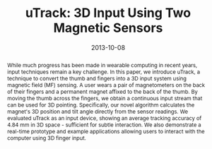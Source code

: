 ---
abstract: |-
  While much progress has been made in wearable computing in recent years, input techniques remain a key challenge. In this paper, we introduce uTrack, a technique to convert the thumb and fingers into a 3D input system using magnetic field (MF) sensing. A user wears a pair of magnetometers on the back of their fingers and a permanent magnet affixed to the back of the thumb. By moving the thumb across the fingers, we obtain a continuous input stream that can be used for 3D pointing. Specifically, our novel algorithm calculates the magnet's 3D position and tilt angle directly from the sensor readings. We evaluated uTrack as an input device, showing an average tracking accuracy of 4.84 mm in 3D space - sufficient for subtle interaction. We also demonstrate a real-time prototype and example applications allowing users to interact with the computer using 3D finger input.
authors:
- chen
- Kent Lyons
- Sean White
- patel
award: ''
bibtex: |-
  @inproceedings{Chen:2013:UIU:2501988.2502035,
   author = {Chen, Ke-Yu and Lyons, Kent and White, Sean and Patel, Shwetak},
   title = {uTrack: 3D Input Using Two Magnetic Sensors},
   booktitle = {Proceedings of the 26th Annual ACM Symposium on User Interface Software and Technology},
   series = {UIST '13},
   year = {2013},
   isbn = {978-1-4503-2268-3},
   location = {St. Andrews, Scotland, United Kingdom},
   pages = {237--244},
   numpages = {8},
   url = {http://doi.acm.org/10.1145/2501988.2502035},
   doi = {10.1145/2501988.2502035},
   acmid = {2502035},
   publisher = {ACM},
   address = {New York, NY, USA},
   keywords = {3d, finger, interaction, magnetic-field, mf, pointing, sensing},
  }
caption: ''
citation: |-
  Ke-Yu Chen, Kent Lyons, Sean White, and Shwetak Patel. 2013. uTrack: 3D input using two magnetic sensors.  In Proceedings of the 26th annual ACM symposium on User interface software and technology (UIST '13). ACM, New York, NY, USA,  237-244. DOI: http://dx.doi.org/10.1145/2501988.2502035
conference: ACM symposium on User Interface Software and Technology (UIST), 2013
date: '2013-10-08'
image: ''
pdf: /pdfs/utrack.pdf
thumbnail: ''
title: 'uTrack: 3D Input Using Two Magnetic Sensors'
video: ''
video_embed: ''
redirect_from: /projects/utrack
---